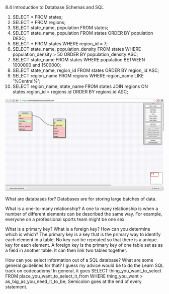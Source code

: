 8.4 Introduction to Database Schemas and SQL

1. SELECT * FROM states;
2. SELECT * FROM regions;
3. SELECT state_name, population FROM states;
4. SELECT state_name, population FROM states ORDER BY population DESC;
5. SELECT * FROM states WHERE region_id = 7;
6. SELECT state_name, population_density FROM states WHERE population_density > 50 ORDER BY population_density ASC;
7. SELECT state_name FROM states WHERE population BETWEEN 1000000 and 1500000;
8. SELECT state_name, region_id FROM states ORDER BY region_id ASC;
9. SELECT region_name FROM regions WHERE region_name LIKE '%Central%';
10. SELECT region_name, state_name FROM states JOIN regions ON states.region_id = regions.id ORDER BY regions.id ASC;

![Alt text](schema.jpg)

What are databases for?
Databases are for storing large batches of data.

What is a one-to-many relationship?
A one to many relationship is when a number of different elements can be described the same way. For example, everyone on a professional sports team might be one sex.

What is a primary key? What is a foreign key? How can you determine which is which?
The primary key is a key that is the primary way to identify each element in a table. No key can be repeated so that there is a unique key for each element. A foreign key is the primary key of one table set as as a field in another table. It can then link two tables together.

How can you select information out of a SQL database? What are some general guidelines for that?
I guess my advice would be to do the Learn SQL track on codecademy! In general, it goes SELECT thing_you_want_to_select FROM place_you_want_to_select_it_from WHERE thing_you_want > as_big_as_you_need_it_to_be;
Semicolon goes at the end of every statement.
